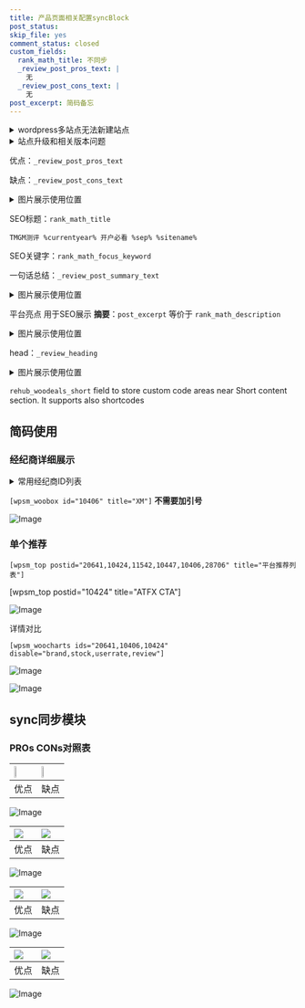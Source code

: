 ```yaml
---
title: 产品页面相关配置syncBlock
post_status: 
skip_file: yes
comment_status: closed
custom_fields:
  rank_math_title: 不同步
  _review_post_pros_text: |
    无
  _review_post_cons_text: |
    无
post_excerpt: 简码备忘
---
```

<details><summary>wordpress多站点无法新建站点</summary>

<li>和报错需要清理cookies一样的原因</li>
<li>wp-config.php里面<code>define( 'SUBDOMAIN_INSTALL', false );//子域名安装</code></li>
<li>新建子站点是用<code>define( 'SUBDOMAIN_INSTALL', true);//子域名安装</code> 完成以后，改成<code>false</code></li>
</details>

<details><summary>站点升级和相关版本问题</summary>

<p>wordpress：5.9.9
woocommerce：7.5.1
出现问题的地方：主题选项里面>><strong>Product layout >>compact style</strong></p>
<p>如何出现没有用过的字段 导致无法保存。先导出配置 然后进行修改，后面再次恢复即可。</p>
<p>出现部分字段无法显示时，需要返回默认布局后，对产品进行保存就好了。</p>
<p></p>
</details>

优点：`_review_post_pros_text`

缺点：`_review_post_cons_text`

<details><summary>图片展示使用位置</summary>

<img src="https://prod-files-secure.s3.us-west-2.amazonaws.com/39ed1227-6d7d-4570-be36-9ccd4a2c4241/f51d3d83-55d4-4bdf-9604-f37ec77ab556/Untitled.png?X-Amz-Algorithm=AWS4-HMAC-SHA256&X-Amz-Content-Sha256=UNSIGNED-PAYLOAD&X-Amz-Credential=ASIAZI2LB466WQUUDF2Q%2F20250811%2Fus-west-2%2Fs3%2Faws4_request&X-Amz-Date=20250811T225518Z&X-Amz-Expires=3600&X-Amz-Security-Token=IQoJb3JpZ2luX2VjEL7%2F%2F%2F%2F%2F%2F%2F%2F%2F%2FwEaCXVzLXdlc3QtMiJHMEUCIQDlpFKSWz6ziAzYa3tlHMBqCCKi8B6k6e52tK6joChq7AIgCArlHmqY%2BI98rp9mGcEYqGYV0ihVEqUkLi2i9AI3xFYqiAQI9%2F%2F%2F%2F%2F%2F%2F%2F%2F%2F%2FARAAGgw2Mzc0MjMxODM4MDUiDMeRATu7d9Q0NOx1%2BCrcA%2BWKXLa8TDVVLobw8nea9U2%2FJUfH8d0E%2Bfto02aPOdIRkB0%2FjObiyCf4YnkMaIu5qdgdy%2FxKfgTrpNJ2uUiiQCd49Vd4RH9iNevW7MsauRpgi5WKbAa3dhJUppA9lKh3h1z0ZnpaxW%2Fe%2BbRyPvLWYpcF0C7VDqxuAFFea32XtxOCgXPwziheR4OcKdTvvNpFXXOp2MHbCuaPW%2FzaRcLzQuChaIDWQM847Hgh2FyKXjuIagNRJBoZVnq3SLXGJWyGchFN1JRQIBK7PU0zCgbknJa6PI%2Bl8IHz7TXtNB2oTUUtdZU4IfnqASF%2FXlhRhcNqPzYJR0sxPCc5SC%2BCTN8%2FEEk%2BkTk8YCD6fV%2BZggVJ024lmgAg35Fbaldn%2BAzmX7tH2%2FxqZHzuW2n7Vo8bek3EDMde6SPx2RbvasQb1XD038Lq7XeRoaJxea3HwB9bBVqXJOi5sqa7WDo5KgFLgTg5yJSnLnRuh1E5MZk36SkN%2BWny%2Bn3D59h%2Ba%2FFMOz5%2BFqRezGWUATvmTswLSzhbvBduKf7de5%2F%2BBHxni9a4LmsOwP1B%2FfB5O%2Brhs3C4SnCU%2BeTKXGkPL%2BtMZSoI5iu1jrC8S3l%2BjYmn39DLmjP82ZaBX%2FaB%2BcYs71Jgumj0xAP5MOnE6cQGOqUBP%2Fsbd9DOBVFt7FLxnzqBZMN7l8tM0zudvw9QHldISdot50KsnXOnRnZoN3ZIEQBgk%2FlM0E8MNtCGkT8A2mTlp5d8dW8VpvCtYWWTQAov%2BkJqAbQ8cnqcBAJkQpaw%2FxSd0KNZIwJaCQTWL57gePGVXC8gO4YNB9szyoluAvOR05CQJrfp7hRa0ubuRmd1FU8trb80baxztevFAxUbGHlnRv8x%2Bc9x&X-Amz-Signature=a1f235e0db0d2daddba3ec8960c2c29f2e08916f115641f9c7645fa5b609d186&X-Amz-SignedHeaders=host&x-amz-checksum-mode=ENABLED&x-id=GetObject" alt="Image">
</details>

SEO标题：`rank_math_title`

`TMGM测评 %currentyear% 开户必看 %sep% %sitename%`

SEO关键字：`rank_math_focus_keyword`

一句话总结：`_review_post_summary_text`

<details><summary>图片展示使用位置</summary>

<img src="https://prod-files-secure.s3.us-west-2.amazonaws.com/39ed1227-6d7d-4570-be36-9ccd4a2c4241/4b96a922-296c-4f4e-8630-d1c870cbce01/Untitled.png?X-Amz-Algorithm=AWS4-HMAC-SHA256&X-Amz-Content-Sha256=UNSIGNED-PAYLOAD&X-Amz-Credential=ASIAZI2LB4663ILDUQZ4%2F20250811%2Fus-west-2%2Fs3%2Faws4_request&X-Amz-Date=20250811T225518Z&X-Amz-Expires=3600&X-Amz-Security-Token=IQoJb3JpZ2luX2VjEL7%2F%2F%2F%2F%2F%2F%2F%2F%2F%2FwEaCXVzLXdlc3QtMiJHMEUCIBLorOjPOZVpjbBYPZrpoP1YjVCnd%2BbpsWnzbswlZmHJAiEAwplAo4ms050akKHetHbNd7UqAOg5Ri%2Bd4Xro%2BpWGzCgqiAQI9%2F%2F%2F%2F%2F%2F%2F%2F%2F%2F%2FARAAGgw2Mzc0MjMxODM4MDUiDDWfdz3fpkh75WepYCrcAxhSNjjapIFhZ%2BXeTwQehTody6b4dJFmmS0dDc9LtdP7lZBTVj9GeWkGrJ5KRBFM503IL%2FpnHy44ho70Xf%2BgEKYr%2FbdxWE%2B7hC1M7OKQdRiOoyS75L9QmPRRUjYOxNtktjg6x2AItVO6E0MWJ5sAezFReY6ob8CDoWSkmKQ5viEfWATqSJPrYGHMMWkpI8bIyhM1khMdLkX2DgbZEuYIEU%2FtRKyLQ17YKmm63PeCqBkoHc4X7VGmaOPS0VTcG8Uvug61ER4AKhdVSe6SeWc3oEoetpwuMuPRWactMYdQnF5WeiwdQMP1MU4yruACPKIs3kPrm41N%2FDquJuWmDcMy%2BacDLBpZ6VsKEeQtrmBgSFsGDpAlqBy%2FaSnK%2BD7olW5HgH4TdK8IXQmA06uZfqQ23SPMN4i%2BRRN1%2Bpf2jGKa6z2nX%2BmecTJNCs7RtvsWHLeENpCr70ka4NQY5iIFBJ05B%2BIRLGyVGEbdeelEKoNAXAgZDQy7EkhagSAd%2BqhmJvaNGshQc3u22oswqRlarIWity%2FPOK79XTGrQ3C9yoTJGyJ0Yw202%2FrK6Sj%2FtRvM0QLTCd%2BTnRHqt%2FdLz0fvHaJPNQcHNHGdtneVHjsMSmnyY1baT%2BQw7Xrt4Se5udRxMNfE6cQGOqUBPTLz3GSOxUZ8rOyUXgq8OsR619afvVHiB3MWt9oASwnjmKgZRhHNjBrXr7q46wQ%2BhmJ1G4GKFzPvzMLytkPmK%2BagG4JCBh3ErsuzSTJxsfD6HmqjJ%2FiHdHPO1NRqDD%2FJbEZiuwdPQegLfjBuVmmm2esg%2F%2FsVbCLcCmomIqvgGcw6zneJnpoiZMI8PguAuOGOxSHxnXJvl7DOg46JIik7kOkeWVuZ&X-Amz-Signature=bb6a149132470579cecb9578f2c60bc962802e50ec14d38f6b56c27cfe6228d8&X-Amz-SignedHeaders=host&x-amz-checksum-mode=ENABLED&x-id=GetObject" alt="Image">
</details>

平台亮点 用于SEO展示 **摘要**：`post_excerpt`  等价于 `rank_math_description`

<details><summary>图片展示使用位置</summary>

<img src="https://prod-files-secure.s3.us-west-2.amazonaws.com/39ed1227-6d7d-4570-be36-9ccd4a2c4241/1ee11f63-b60a-4dfe-a7a7-d58ff23b5d88/Untitled.png?X-Amz-Algorithm=AWS4-HMAC-SHA256&X-Amz-Content-Sha256=UNSIGNED-PAYLOAD&X-Amz-Credential=ASIAZI2LB466UTQZP5B6%2F20250811%2Fus-west-2%2Fs3%2Faws4_request&X-Amz-Date=20250811T225520Z&X-Amz-Expires=3600&X-Amz-Security-Token=IQoJb3JpZ2luX2VjEL7%2F%2F%2F%2F%2F%2F%2F%2F%2F%2FwEaCXVzLXdlc3QtMiJHMEUCIQCm0nHvDmHm4%2BIIVvl9aopnqeBINK163WpXp3JwrHIDiwIgVXs3h37cPxdIPlNcbAPIAfTMbjj%2Bzm%2FF7224WV%2Fc14IqiAQI9%2F%2F%2F%2F%2F%2F%2F%2F%2F%2F%2FARAAGgw2Mzc0MjMxODM4MDUiDGLwjnUg%2Bz%2BAmtDg4ircA1vpNvPSYev07%2FJjayxf9dtO6kcJsrRqu2SW62%2FODx4bGl1OuLgnd6ALGWiaGI%2BzMq8neIpQIscFJx2%2BPqnN8iWwpI%2FE2nPqj17gPDXO%2FobD03GEE8g4AilGiKDaZvPMNtOC3zeWJFahIkeNxOqGyXNorURk8G0bPx0rNI2uiS%2FcrMqO31wCAzN116VvFoorkBMYGWBYuwcIy3QIL2WFaS8tZZemtQrxj0cnUScFtYi%2BL3mjpB0S1RzRZXsfniiUQRnroXqXUDZId2bgprNwWQ2QkSr6KA4eeP3xuCkTnoyLfneYvAX0q9OBO%2FiL7ZEAej%2FwmPj9yS950yEyJRmh3%2FSWs%2B%2Fg8M3%2FYJHJBA%2FXltoS7oq3SpETAU1EWF%2BYPwysEP6IGIBsGaBp%2FJNge7FA4QgkchZWE9qiIDmSb8d4npyBrN3a3LBD7vAq0%2Be5B0nb800GGeuS5bxWiGcEkmptDFv7gj5H9BqqI%2BSDujhxHv%2FSg0qWvLpbr9ATXVQue84S4rYNy3hanDE6Id93%2F4fzLZzqXsMpCOimr8kfIpO2t%2F3YpWGvsI775H1Y%2FrVOQc94yXSF9h6ph%2BGCSMIIImb2SlVeNlFIajag5zsFVPNZJ%2Fc6Wf3durG0TqOJXGHUMJDF6cQGOqUBLx%2FKYPyaKknGpPDchyPITlBkpH5urQBmuOA8qRJ4E0QZrv35nxdOYbXfd7scngfMAd5%2BzUDfITV6XvZf%2B9mtTdHriun242CMHEiZ0w7Utte4UP%2BGv1V2bjKiElcZMDWMJ8DW0RZTWKr3cObU8GwNtiP0CDpGYtnTm6YeEiS32Unj4vHr8hx2DWy74rp7pZY%2F9d%2Fxb8TsAzToxdkGSuCwrPEPq%2B9h&X-Amz-Signature=eb16ca350e749a85b11e9a69c53ffb114442cfcbbc9c66689d2ab301bb263749&X-Amz-SignedHeaders=host&x-amz-checksum-mode=ENABLED&x-id=GetObject" alt="Image">
<img src="https://prod-files-secure.s3.us-west-2.amazonaws.com/39ed1227-6d7d-4570-be36-9ccd4a2c4241/ad4118b5-78d8-4fbe-801e-3b29b5d99c01/Untitled.png?X-Amz-Algorithm=AWS4-HMAC-SHA256&X-Amz-Content-Sha256=UNSIGNED-PAYLOAD&X-Amz-Credential=ASIAZI2LB466UTQZP5B6%2F20250811%2Fus-west-2%2Fs3%2Faws4_request&X-Amz-Date=20250811T225520Z&X-Amz-Expires=3600&X-Amz-Security-Token=IQoJb3JpZ2luX2VjEL7%2F%2F%2F%2F%2F%2F%2F%2F%2F%2FwEaCXVzLXdlc3QtMiJHMEUCIQCm0nHvDmHm4%2BIIVvl9aopnqeBINK163WpXp3JwrHIDiwIgVXs3h37cPxdIPlNcbAPIAfTMbjj%2Bzm%2FF7224WV%2Fc14IqiAQI9%2F%2F%2F%2F%2F%2F%2F%2F%2F%2F%2FARAAGgw2Mzc0MjMxODM4MDUiDGLwjnUg%2Bz%2BAmtDg4ircA1vpNvPSYev07%2FJjayxf9dtO6kcJsrRqu2SW62%2FODx4bGl1OuLgnd6ALGWiaGI%2BzMq8neIpQIscFJx2%2BPqnN8iWwpI%2FE2nPqj17gPDXO%2FobD03GEE8g4AilGiKDaZvPMNtOC3zeWJFahIkeNxOqGyXNorURk8G0bPx0rNI2uiS%2FcrMqO31wCAzN116VvFoorkBMYGWBYuwcIy3QIL2WFaS8tZZemtQrxj0cnUScFtYi%2BL3mjpB0S1RzRZXsfniiUQRnroXqXUDZId2bgprNwWQ2QkSr6KA4eeP3xuCkTnoyLfneYvAX0q9OBO%2FiL7ZEAej%2FwmPj9yS950yEyJRmh3%2FSWs%2B%2Fg8M3%2FYJHJBA%2FXltoS7oq3SpETAU1EWF%2BYPwysEP6IGIBsGaBp%2FJNge7FA4QgkchZWE9qiIDmSb8d4npyBrN3a3LBD7vAq0%2Be5B0nb800GGeuS5bxWiGcEkmptDFv7gj5H9BqqI%2BSDujhxHv%2FSg0qWvLpbr9ATXVQue84S4rYNy3hanDE6Id93%2F4fzLZzqXsMpCOimr8kfIpO2t%2F3YpWGvsI775H1Y%2FrVOQc94yXSF9h6ph%2BGCSMIIImb2SlVeNlFIajag5zsFVPNZJ%2Fc6Wf3durG0TqOJXGHUMJDF6cQGOqUBLx%2FKYPyaKknGpPDchyPITlBkpH5urQBmuOA8qRJ4E0QZrv35nxdOYbXfd7scngfMAd5%2BzUDfITV6XvZf%2B9mtTdHriun242CMHEiZ0w7Utte4UP%2BGv1V2bjKiElcZMDWMJ8DW0RZTWKr3cObU8GwNtiP0CDpGYtnTm6YeEiS32Unj4vHr8hx2DWy74rp7pZY%2F9d%2Fxb8TsAzToxdkGSuCwrPEPq%2B9h&X-Amz-Signature=6055f2954dc560068c1f3a6de4b958ac9c22e5bff4d9cb9eb239a6d532053a30&X-Amz-SignedHeaders=host&x-amz-checksum-mode=ENABLED&x-id=GetObject" alt="Image">
<img src="https://prod-files-secure.s3.us-west-2.amazonaws.com/39ed1227-6d7d-4570-be36-9ccd4a2c4241/a38cf7c9-a79c-4b64-9e94-13589fe0758b/Untitled.png?X-Amz-Algorithm=AWS4-HMAC-SHA256&X-Amz-Content-Sha256=UNSIGNED-PAYLOAD&X-Amz-Credential=ASIAZI2LB466UTQZP5B6%2F20250811%2Fus-west-2%2Fs3%2Faws4_request&X-Amz-Date=20250811T225520Z&X-Amz-Expires=3600&X-Amz-Security-Token=IQoJb3JpZ2luX2VjEL7%2F%2F%2F%2F%2F%2F%2F%2F%2F%2FwEaCXVzLXdlc3QtMiJHMEUCIQCm0nHvDmHm4%2BIIVvl9aopnqeBINK163WpXp3JwrHIDiwIgVXs3h37cPxdIPlNcbAPIAfTMbjj%2Bzm%2FF7224WV%2Fc14IqiAQI9%2F%2F%2F%2F%2F%2F%2F%2F%2F%2F%2FARAAGgw2Mzc0MjMxODM4MDUiDGLwjnUg%2Bz%2BAmtDg4ircA1vpNvPSYev07%2FJjayxf9dtO6kcJsrRqu2SW62%2FODx4bGl1OuLgnd6ALGWiaGI%2BzMq8neIpQIscFJx2%2BPqnN8iWwpI%2FE2nPqj17gPDXO%2FobD03GEE8g4AilGiKDaZvPMNtOC3zeWJFahIkeNxOqGyXNorURk8G0bPx0rNI2uiS%2FcrMqO31wCAzN116VvFoorkBMYGWBYuwcIy3QIL2WFaS8tZZemtQrxj0cnUScFtYi%2BL3mjpB0S1RzRZXsfniiUQRnroXqXUDZId2bgprNwWQ2QkSr6KA4eeP3xuCkTnoyLfneYvAX0q9OBO%2FiL7ZEAej%2FwmPj9yS950yEyJRmh3%2FSWs%2B%2Fg8M3%2FYJHJBA%2FXltoS7oq3SpETAU1EWF%2BYPwysEP6IGIBsGaBp%2FJNge7FA4QgkchZWE9qiIDmSb8d4npyBrN3a3LBD7vAq0%2Be5B0nb800GGeuS5bxWiGcEkmptDFv7gj5H9BqqI%2BSDujhxHv%2FSg0qWvLpbr9ATXVQue84S4rYNy3hanDE6Id93%2F4fzLZzqXsMpCOimr8kfIpO2t%2F3YpWGvsI775H1Y%2FrVOQc94yXSF9h6ph%2BGCSMIIImb2SlVeNlFIajag5zsFVPNZJ%2Fc6Wf3durG0TqOJXGHUMJDF6cQGOqUBLx%2FKYPyaKknGpPDchyPITlBkpH5urQBmuOA8qRJ4E0QZrv35nxdOYbXfd7scngfMAd5%2BzUDfITV6XvZf%2B9mtTdHriun242CMHEiZ0w7Utte4UP%2BGv1V2bjKiElcZMDWMJ8DW0RZTWKr3cObU8GwNtiP0CDpGYtnTm6YeEiS32Unj4vHr8hx2DWy74rp7pZY%2F9d%2Fxb8TsAzToxdkGSuCwrPEPq%2B9h&X-Amz-Signature=28c6593cf1e6adae25afc5ebb151abeba10a421360b336d14c0f514da6a0cdf0&X-Amz-SignedHeaders=host&x-amz-checksum-mode=ENABLED&x-id=GetObject" alt="Image">
<img src="https://prod-files-secure.s3.us-west-2.amazonaws.com/39ed1227-6d7d-4570-be36-9ccd4a2c4241/7da6fc1e-d2ac-42ae-8c75-cb5749aa18f6/Untitled.png?X-Amz-Algorithm=AWS4-HMAC-SHA256&X-Amz-Content-Sha256=UNSIGNED-PAYLOAD&X-Amz-Credential=ASIAZI2LB466UTQZP5B6%2F20250811%2Fus-west-2%2Fs3%2Faws4_request&X-Amz-Date=20250811T225520Z&X-Amz-Expires=3600&X-Amz-Security-Token=IQoJb3JpZ2luX2VjEL7%2F%2F%2F%2F%2F%2F%2F%2F%2F%2FwEaCXVzLXdlc3QtMiJHMEUCIQCm0nHvDmHm4%2BIIVvl9aopnqeBINK163WpXp3JwrHIDiwIgVXs3h37cPxdIPlNcbAPIAfTMbjj%2Bzm%2FF7224WV%2Fc14IqiAQI9%2F%2F%2F%2F%2F%2F%2F%2F%2F%2F%2FARAAGgw2Mzc0MjMxODM4MDUiDGLwjnUg%2Bz%2BAmtDg4ircA1vpNvPSYev07%2FJjayxf9dtO6kcJsrRqu2SW62%2FODx4bGl1OuLgnd6ALGWiaGI%2BzMq8neIpQIscFJx2%2BPqnN8iWwpI%2FE2nPqj17gPDXO%2FobD03GEE8g4AilGiKDaZvPMNtOC3zeWJFahIkeNxOqGyXNorURk8G0bPx0rNI2uiS%2FcrMqO31wCAzN116VvFoorkBMYGWBYuwcIy3QIL2WFaS8tZZemtQrxj0cnUScFtYi%2BL3mjpB0S1RzRZXsfniiUQRnroXqXUDZId2bgprNwWQ2QkSr6KA4eeP3xuCkTnoyLfneYvAX0q9OBO%2FiL7ZEAej%2FwmPj9yS950yEyJRmh3%2FSWs%2B%2Fg8M3%2FYJHJBA%2FXltoS7oq3SpETAU1EWF%2BYPwysEP6IGIBsGaBp%2FJNge7FA4QgkchZWE9qiIDmSb8d4npyBrN3a3LBD7vAq0%2Be5B0nb800GGeuS5bxWiGcEkmptDFv7gj5H9BqqI%2BSDujhxHv%2FSg0qWvLpbr9ATXVQue84S4rYNy3hanDE6Id93%2F4fzLZzqXsMpCOimr8kfIpO2t%2F3YpWGvsI775H1Y%2FrVOQc94yXSF9h6ph%2BGCSMIIImb2SlVeNlFIajag5zsFVPNZJ%2Fc6Wf3durG0TqOJXGHUMJDF6cQGOqUBLx%2FKYPyaKknGpPDchyPITlBkpH5urQBmuOA8qRJ4E0QZrv35nxdOYbXfd7scngfMAd5%2BzUDfITV6XvZf%2B9mtTdHriun242CMHEiZ0w7Utte4UP%2BGv1V2bjKiElcZMDWMJ8DW0RZTWKr3cObU8GwNtiP0CDpGYtnTm6YeEiS32Unj4vHr8hx2DWy74rp7pZY%2F9d%2Fxb8TsAzToxdkGSuCwrPEPq%2B9h&X-Amz-Signature=7656e9f56dffc7e7f9c8724da991460b86f678fc41171834ebab4447d16cd6cf&X-Amz-SignedHeaders=host&x-amz-checksum-mode=ENABLED&x-id=GetObject" alt="Image">
<img src="https://prod-files-secure.s3.us-west-2.amazonaws.com/39ed1227-6d7d-4570-be36-9ccd4a2c4241/7e97f40a-eaee-47f5-b2f9-475f96808fa7/Untitled.png?X-Amz-Algorithm=AWS4-HMAC-SHA256&X-Amz-Content-Sha256=UNSIGNED-PAYLOAD&X-Amz-Credential=ASIAZI2LB466UTQZP5B6%2F20250811%2Fus-west-2%2Fs3%2Faws4_request&X-Amz-Date=20250811T225520Z&X-Amz-Expires=3600&X-Amz-Security-Token=IQoJb3JpZ2luX2VjEL7%2F%2F%2F%2F%2F%2F%2F%2F%2F%2FwEaCXVzLXdlc3QtMiJHMEUCIQCm0nHvDmHm4%2BIIVvl9aopnqeBINK163WpXp3JwrHIDiwIgVXs3h37cPxdIPlNcbAPIAfTMbjj%2Bzm%2FF7224WV%2Fc14IqiAQI9%2F%2F%2F%2F%2F%2F%2F%2F%2F%2F%2FARAAGgw2Mzc0MjMxODM4MDUiDGLwjnUg%2Bz%2BAmtDg4ircA1vpNvPSYev07%2FJjayxf9dtO6kcJsrRqu2SW62%2FODx4bGl1OuLgnd6ALGWiaGI%2BzMq8neIpQIscFJx2%2BPqnN8iWwpI%2FE2nPqj17gPDXO%2FobD03GEE8g4AilGiKDaZvPMNtOC3zeWJFahIkeNxOqGyXNorURk8G0bPx0rNI2uiS%2FcrMqO31wCAzN116VvFoorkBMYGWBYuwcIy3QIL2WFaS8tZZemtQrxj0cnUScFtYi%2BL3mjpB0S1RzRZXsfniiUQRnroXqXUDZId2bgprNwWQ2QkSr6KA4eeP3xuCkTnoyLfneYvAX0q9OBO%2FiL7ZEAej%2FwmPj9yS950yEyJRmh3%2FSWs%2B%2Fg8M3%2FYJHJBA%2FXltoS7oq3SpETAU1EWF%2BYPwysEP6IGIBsGaBp%2FJNge7FA4QgkchZWE9qiIDmSb8d4npyBrN3a3LBD7vAq0%2Be5B0nb800GGeuS5bxWiGcEkmptDFv7gj5H9BqqI%2BSDujhxHv%2FSg0qWvLpbr9ATXVQue84S4rYNy3hanDE6Id93%2F4fzLZzqXsMpCOimr8kfIpO2t%2F3YpWGvsI775H1Y%2FrVOQc94yXSF9h6ph%2BGCSMIIImb2SlVeNlFIajag5zsFVPNZJ%2Fc6Wf3durG0TqOJXGHUMJDF6cQGOqUBLx%2FKYPyaKknGpPDchyPITlBkpH5urQBmuOA8qRJ4E0QZrv35nxdOYbXfd7scngfMAd5%2BzUDfITV6XvZf%2B9mtTdHriun242CMHEiZ0w7Utte4UP%2BGv1V2bjKiElcZMDWMJ8DW0RZTWKr3cObU8GwNtiP0CDpGYtnTm6YeEiS32Unj4vHr8hx2DWy74rp7pZY%2F9d%2Fxb8TsAzToxdkGSuCwrPEPq%2B9h&X-Amz-Signature=179906674b1f771d26c1bca8d6d17db67dc99eccf11645b49ab2ffd32b837f39&X-Amz-SignedHeaders=host&x-amz-checksum-mode=ENABLED&x-id=GetObject" alt="Image">
</details>

head：`_review_heading`

<details><summary>图片展示使用位置</summary>

<img src="https://prod-files-secure.s3.us-west-2.amazonaws.com/39ed1227-6d7d-4570-be36-9ccd4a2c4241/3a4650ad-9887-415c-889a-edd51fa54f27/Untitled.png?X-Amz-Algorithm=AWS4-HMAC-SHA256&X-Amz-Content-Sha256=UNSIGNED-PAYLOAD&X-Amz-Credential=ASIAZI2LB466Q3EVQMUG%2F20250811%2Fus-west-2%2Fs3%2Faws4_request&X-Amz-Date=20250811T225520Z&X-Amz-Expires=3600&X-Amz-Security-Token=IQoJb3JpZ2luX2VjEL7%2F%2F%2F%2F%2F%2F%2F%2F%2F%2FwEaCXVzLXdlc3QtMiJIMEYCIQDUAbfw78Zsz76V%2B8akN4u65Fz4fD3mlpHtsGmYr5x4%2BAIhAOn3fIrnCuTNtU%2BcH6m6z3l%2FHkylQxUhyrPRAJhqzHx4KogECPf%2F%2F%2F%2F%2F%2F%2F%2F%2F%2FwEQABoMNjM3NDIzMTgzODA1Igzq%2BwZuMsPZnVvJArcq3AM3QyxwM741bVSeQqnwUzbeFTBbN7W%2BY5kJaD2%2FhesLCG%2FjuPS2MqP2uUQVutuRFzC30Xz%2BlNJSwIwEyb2vwCYHb2B9HSSAgFNVcGp5Bh%2BFk4h9TqKYS%2FAgAC%2Bd7OA8EXdhPTqEnjWfDPLDE3cdoljBOGvZib1UnFux36o%2Fs59gG1o1BDhlKnReJQSUShqUK84EswtDj7DGpx4XNVaOl5HASSOx0OnI9fwcjAKxCv2YY6xHy%2Bei98z90Vl9Pj9lPleSjBI6BiEaRIh3nvbGK4dWcDA6Dp3xiVuxavsCZN4GGXujMcVExH%2BTmszoKUYT%2FoztfRpfEHlR9YP1SJkC9xBPASxmbeqkZUEM3PjW9f9A9mmmgl62ZELihWaw0G1PJw18fnDk3%2Bwd8RNyLQDDoyXF1Y4I8ncvlMkIyykOdTOL5byutewr62KNbF8jGZZXXY2w%2FeNLFuTw%2B4yQ6ppKr3N2aEAEnYwixcYpxhou35%2Ftq3jLyX%2BTNb4L4AO0panZ74F5OvtIMuUEG2L6YnxFZmXIdlvIectG9ScQ%2F3lMk4NrSNT2AB%2BZrSUQmerwLlMAopTwRyq52f85%2BUkeLa4iZAPjIN1%2Bh7pnHDgxrT9iSJCO2rCoPFTZ8OxOQfJSdjCfxOnEBjqkAdZIHpFRK%2BzqWWBYVMVqC2sPDPWFVH3KzjEsi%2BcH2CkT6K5LWWU4lYRwOogpUQhLEp7wkRvqyJOwQXdLJakH8epCPzFfAcmfXMjkH1JAzcIGLI6f5kRM8OYhp5UhV6INWmI78N4OnMT0%2Fu3aAzXviF7ImbaLotV6u6vZf1u%2BQ2cg%2BJ8Y2iW6r1RW7sxTTEBx%2BbLvO8Wz3DbOqGoSWl0tbRgI%2Bbqx&X-Amz-Signature=7a526f8b57f1e11ece75bd683996f23dc95b0bb909f80666bcde7a24c283a9c0&X-Amz-SignedHeaders=host&x-amz-checksum-mode=ENABLED&x-id=GetObject" alt="Image">
</details>

`rehub_woodeals_short`	field to store custom code areas near Short content section. It supports also shortcodes



## 简码使用

### 经纪商详细展示

<details><summary>常用经纪商ID列表</summary>

<pre><code class="php">嘉盛 ===> 20641  [wpsm_woobox id="20641" title="嘉盛"]
易信easymarkets ===> 11542  [wpsm_woobox id="11542" title="易信easymarkets"]
ATFX外汇 ===> 10424  [wpsm_woobox id="10424" title="ATFX"]
XM ===> 10406  [wpsm_woobox id="10406" title="XM"]
TMGM ===> 29622  [wpsm_woobox id="29622" title="TMGM"]
HYCM ===> 10447  [wpsm_woobox id="10447" title="HYCM"]
fpmarkets澳福外汇 ===> 20639  [wpsm_woobox id="20639" title="fpmarkets澳福外汇"]</code></pre>
</details>

`[wpsm_woobox id="10406" title="XM"]` **不需要加引号**

![Image](https://prod-files-secure.s3.us-west-2.amazonaws.com/39ed1227-6d7d-4570-be36-9ccd4a2c4241/4f898f9d-0fa7-4e43-acd3-ac6bc7be575a/Untitled.png?X-Amz-Algorithm=AWS4-HMAC-SHA256&X-Amz-Content-Sha256=UNSIGNED-PAYLOAD&X-Amz-Credential=ASIAZI2LB4664TNOHYVP%2F20250811%2Fus-west-2%2Fs3%2Faws4_request&X-Amz-Date=20250811T225516Z&X-Amz-Expires=3600&X-Amz-Security-Token=IQoJb3JpZ2luX2VjEL7%2F%2F%2F%2F%2F%2F%2F%2F%2F%2FwEaCXVzLXdlc3QtMiJIMEYCIQC3btFhYzUBE80scaxdpIycSVNErDjcqjt4qtaRIDljzQIhAJRjdDED8qW3qnPZnoRgvkICiDHM7kHv5%2FNV%2F9IJxLaxKogECPf%2F%2F%2F%2F%2F%2F%2F%2F%2F%2FwEQABoMNjM3NDIzMTgzODA1IgxOk40PZgeLVB375p0q3APPFyZpomUuZHH4zRt8wOVMSVD0JdgOBNbEBlL0gRnjuBPp0uPDyyPsJgzU7vUlLedkYj2xm6vP2o4daeZxuScrM3EZGggTSRcLIpr3wKVQx5ZIyo6P5PAxaRmpcPCFGV8GmhPoEeIw9e27X0dVofZekgMXxx%2Fgbppcj4R%2FlMGhK4TnnzoL6ZsW%2FNt3aTTcAtM%2BOVJh27M%2FyhyqzRAjn7OpUMIhcCq%2Fr%2FFO7IqFULNrgrIjfox6%2B7QYUAB%2FX6dMnMHB0eg7ycmB5FpeRc3HMVBVX7H6ccFGuzpTo%2BGrkRWQ6HiZ%2BZyVaHY0ZuDb%2BMbEVzebNEA7J4fAlkazYtGu8KJu8fNmSw9rsv9UxHJNXnFOGHclqywkVFStPqHXJZPrv1f71yqG5ns8CoFpoI0QMD6wKZ8MEefoIehtdIRdHokaq2SeGNnNKuOcqAsP4LdUwBAZgfpKtUkfpkRac%2FUYfiEK96bHQ4JC3SMeomAtU4nnYN%2B7S8OOIafbV78ayA%2BbIPfGlfftY8XcnliB8%2FrDL6sSC31r9ji8Ima3jd8Iihmt%2BA0I5hUPiShoBOMhO0m9afyrC%2FwWsDvyuySF5b%2BjOHhhZZQkLsxFqVSRxvRqG2OJilOOyZUVdbvFpIovRjDAxOnEBjqkAT57Uqlt0CZjEVNKSsxpZfBbxDRnDb5KF88SBiKKBv9yWOrit25XoLP%2B26KuZRoPHGkQDUM9KWqSbbH8Zm2FK%2FsmakTZO8Vl1JpMPD8zZeDC8r7f57ZAo8F0Mob%2B6MHMQqN7aAwQEjHnK7yJTJrfLdSgUnguy2oVWh%2FgK7TmGiXaYrFc1bG4%2B68x6cFWE57O0DssX9i2Fy9xu%2Bd89FF7XnOEcvCz&X-Amz-Signature=0c20bd5ffcfba11dc1954367b8826c5313105476b330a870ce3798b802e887bc&X-Amz-SignedHeaders=host&x-amz-checksum-mode=ENABLED&x-id=GetObject)

### 单个推荐
`[wpsm_top postid="20641,10424,11542,10447,10406,28706" title="平台推荐列表"]`

[wpsm_top postid="10424" title="ATFX CTA"]

![Image](https://prod-files-secure.s3.us-west-2.amazonaws.com/39ed1227-6d7d-4570-be36-9ccd4a2c4241/5ac620dc-51a8-48b6-b55d-91f47299193c/Untitled.png?X-Amz-Algorithm=AWS4-HMAC-SHA256&X-Amz-Content-Sha256=UNSIGNED-PAYLOAD&X-Amz-Credential=ASIAZI2LB4664TNOHYVP%2F20250811%2Fus-west-2%2Fs3%2Faws4_request&X-Amz-Date=20250811T225516Z&X-Amz-Expires=3600&X-Amz-Security-Token=IQoJb3JpZ2luX2VjEL7%2F%2F%2F%2F%2F%2F%2F%2F%2F%2FwEaCXVzLXdlc3QtMiJIMEYCIQC3btFhYzUBE80scaxdpIycSVNErDjcqjt4qtaRIDljzQIhAJRjdDED8qW3qnPZnoRgvkICiDHM7kHv5%2FNV%2F9IJxLaxKogECPf%2F%2F%2F%2F%2F%2F%2F%2F%2F%2FwEQABoMNjM3NDIzMTgzODA1IgxOk40PZgeLVB375p0q3APPFyZpomUuZHH4zRt8wOVMSVD0JdgOBNbEBlL0gRnjuBPp0uPDyyPsJgzU7vUlLedkYj2xm6vP2o4daeZxuScrM3EZGggTSRcLIpr3wKVQx5ZIyo6P5PAxaRmpcPCFGV8GmhPoEeIw9e27X0dVofZekgMXxx%2Fgbppcj4R%2FlMGhK4TnnzoL6ZsW%2FNt3aTTcAtM%2BOVJh27M%2FyhyqzRAjn7OpUMIhcCq%2Fr%2FFO7IqFULNrgrIjfox6%2B7QYUAB%2FX6dMnMHB0eg7ycmB5FpeRc3HMVBVX7H6ccFGuzpTo%2BGrkRWQ6HiZ%2BZyVaHY0ZuDb%2BMbEVzebNEA7J4fAlkazYtGu8KJu8fNmSw9rsv9UxHJNXnFOGHclqywkVFStPqHXJZPrv1f71yqG5ns8CoFpoI0QMD6wKZ8MEefoIehtdIRdHokaq2SeGNnNKuOcqAsP4LdUwBAZgfpKtUkfpkRac%2FUYfiEK96bHQ4JC3SMeomAtU4nnYN%2B7S8OOIafbV78ayA%2BbIPfGlfftY8XcnliB8%2FrDL6sSC31r9ji8Ima3jd8Iihmt%2BA0I5hUPiShoBOMhO0m9afyrC%2FwWsDvyuySF5b%2BjOHhhZZQkLsxFqVSRxvRqG2OJilOOyZUVdbvFpIovRjDAxOnEBjqkAT57Uqlt0CZjEVNKSsxpZfBbxDRnDb5KF88SBiKKBv9yWOrit25XoLP%2B26KuZRoPHGkQDUM9KWqSbbH8Zm2FK%2FsmakTZO8Vl1JpMPD8zZeDC8r7f57ZAo8F0Mob%2B6MHMQqN7aAwQEjHnK7yJTJrfLdSgUnguy2oVWh%2FgK7TmGiXaYrFc1bG4%2B68x6cFWE57O0DssX9i2Fy9xu%2Bd89FF7XnOEcvCz&X-Amz-Signature=ca1154e140b9872889c7276936f290edb8b32a0e3f30d14e11a107035cd127b2&X-Amz-SignedHeaders=host&x-amz-checksum-mode=ENABLED&x-id=GetObject)

详情对比

`[wpsm_woocharts ids="20641,10406,10424" disable="brand,stock,userrate,review"]`

![Image](https://prod-files-secure.s3.us-west-2.amazonaws.com/39ed1227-6d7d-4570-be36-9ccd4a2c4241/bf3ba45f-b9f3-4295-8aef-b4a495fd25f4/Untitled.png?X-Amz-Algorithm=AWS4-HMAC-SHA256&X-Amz-Content-Sha256=UNSIGNED-PAYLOAD&X-Amz-Credential=ASIAZI2LB4664TNOHYVP%2F20250811%2Fus-west-2%2Fs3%2Faws4_request&X-Amz-Date=20250811T225517Z&X-Amz-Expires=3600&X-Amz-Security-Token=IQoJb3JpZ2luX2VjEL7%2F%2F%2F%2F%2F%2F%2F%2F%2F%2FwEaCXVzLXdlc3QtMiJIMEYCIQC3btFhYzUBE80scaxdpIycSVNErDjcqjt4qtaRIDljzQIhAJRjdDED8qW3qnPZnoRgvkICiDHM7kHv5%2FNV%2F9IJxLaxKogECPf%2F%2F%2F%2F%2F%2F%2F%2F%2F%2FwEQABoMNjM3NDIzMTgzODA1IgxOk40PZgeLVB375p0q3APPFyZpomUuZHH4zRt8wOVMSVD0JdgOBNbEBlL0gRnjuBPp0uPDyyPsJgzU7vUlLedkYj2xm6vP2o4daeZxuScrM3EZGggTSRcLIpr3wKVQx5ZIyo6P5PAxaRmpcPCFGV8GmhPoEeIw9e27X0dVofZekgMXxx%2Fgbppcj4R%2FlMGhK4TnnzoL6ZsW%2FNt3aTTcAtM%2BOVJh27M%2FyhyqzRAjn7OpUMIhcCq%2Fr%2FFO7IqFULNrgrIjfox6%2B7QYUAB%2FX6dMnMHB0eg7ycmB5FpeRc3HMVBVX7H6ccFGuzpTo%2BGrkRWQ6HiZ%2BZyVaHY0ZuDb%2BMbEVzebNEA7J4fAlkazYtGu8KJu8fNmSw9rsv9UxHJNXnFOGHclqywkVFStPqHXJZPrv1f71yqG5ns8CoFpoI0QMD6wKZ8MEefoIehtdIRdHokaq2SeGNnNKuOcqAsP4LdUwBAZgfpKtUkfpkRac%2FUYfiEK96bHQ4JC3SMeomAtU4nnYN%2B7S8OOIafbV78ayA%2BbIPfGlfftY8XcnliB8%2FrDL6sSC31r9ji8Ima3jd8Iihmt%2BA0I5hUPiShoBOMhO0m9afyrC%2FwWsDvyuySF5b%2BjOHhhZZQkLsxFqVSRxvRqG2OJilOOyZUVdbvFpIovRjDAxOnEBjqkAT57Uqlt0CZjEVNKSsxpZfBbxDRnDb5KF88SBiKKBv9yWOrit25XoLP%2B26KuZRoPHGkQDUM9KWqSbbH8Zm2FK%2FsmakTZO8Vl1JpMPD8zZeDC8r7f57ZAo8F0Mob%2B6MHMQqN7aAwQEjHnK7yJTJrfLdSgUnguy2oVWh%2FgK7TmGiXaYrFc1bG4%2B68x6cFWE57O0DssX9i2Fy9xu%2Bd89FF7XnOEcvCz&X-Amz-Signature=a2accd31cd7b678214f3d3c920acb0589bbcfed4fd69985500507648b69a59c1&X-Amz-SignedHeaders=host&x-amz-checksum-mode=ENABLED&x-id=GetObject)

![Image](https://prod-files-secure.s3.us-west-2.amazonaws.com/39ed1227-6d7d-4570-be36-9ccd4a2c4241/30bc56ef-f383-4b48-9768-2ebc9e436ec0/Untitled.png?X-Amz-Algorithm=AWS4-HMAC-SHA256&X-Amz-Content-Sha256=UNSIGNED-PAYLOAD&X-Amz-Credential=ASIAZI2LB4664TNOHYVP%2F20250811%2Fus-west-2%2Fs3%2Faws4_request&X-Amz-Date=20250811T225517Z&X-Amz-Expires=3600&X-Amz-Security-Token=IQoJb3JpZ2luX2VjEL7%2F%2F%2F%2F%2F%2F%2F%2F%2F%2FwEaCXVzLXdlc3QtMiJIMEYCIQC3btFhYzUBE80scaxdpIycSVNErDjcqjt4qtaRIDljzQIhAJRjdDED8qW3qnPZnoRgvkICiDHM7kHv5%2FNV%2F9IJxLaxKogECPf%2F%2F%2F%2F%2F%2F%2F%2F%2F%2FwEQABoMNjM3NDIzMTgzODA1IgxOk40PZgeLVB375p0q3APPFyZpomUuZHH4zRt8wOVMSVD0JdgOBNbEBlL0gRnjuBPp0uPDyyPsJgzU7vUlLedkYj2xm6vP2o4daeZxuScrM3EZGggTSRcLIpr3wKVQx5ZIyo6P5PAxaRmpcPCFGV8GmhPoEeIw9e27X0dVofZekgMXxx%2Fgbppcj4R%2FlMGhK4TnnzoL6ZsW%2FNt3aTTcAtM%2BOVJh27M%2FyhyqzRAjn7OpUMIhcCq%2Fr%2FFO7IqFULNrgrIjfox6%2B7QYUAB%2FX6dMnMHB0eg7ycmB5FpeRc3HMVBVX7H6ccFGuzpTo%2BGrkRWQ6HiZ%2BZyVaHY0ZuDb%2BMbEVzebNEA7J4fAlkazYtGu8KJu8fNmSw9rsv9UxHJNXnFOGHclqywkVFStPqHXJZPrv1f71yqG5ns8CoFpoI0QMD6wKZ8MEefoIehtdIRdHokaq2SeGNnNKuOcqAsP4LdUwBAZgfpKtUkfpkRac%2FUYfiEK96bHQ4JC3SMeomAtU4nnYN%2B7S8OOIafbV78ayA%2BbIPfGlfftY8XcnliB8%2FrDL6sSC31r9ji8Ima3jd8Iihmt%2BA0I5hUPiShoBOMhO0m9afyrC%2FwWsDvyuySF5b%2BjOHhhZZQkLsxFqVSRxvRqG2OJilOOyZUVdbvFpIovRjDAxOnEBjqkAT57Uqlt0CZjEVNKSsxpZfBbxDRnDb5KF88SBiKKBv9yWOrit25XoLP%2B26KuZRoPHGkQDUM9KWqSbbH8Zm2FK%2FsmakTZO8Vl1JpMPD8zZeDC8r7f57ZAo8F0Mob%2B6MHMQqN7aAwQEjHnK7yJTJrfLdSgUnguy2oVWh%2FgK7TmGiXaYrFc1bG4%2B68x6cFWE57O0DssX9i2Fy9xu%2Bd89FF7XnOEcvCz&X-Amz-Signature=c73147206b39ec0742734530080de757ce2211fd748e9ac99c9b47de9d2ef854&X-Amz-SignedHeaders=host&x-amz-checksum-mode=ENABLED&x-id=GetObject)

## sync同步模块

### PROs CONs对照表

| <img src="https://cdn.ifttt.fun/gh/jarlin8/OSS@main/icons/customize/pros.svg" height="auto" width="37.3%"> | <img src="https://cdn.ifttt.fun/gh/jarlin8/OSS@main/icons/customize/cons.svg" height="auto" width="28.8%"> |
| :--- | :--- |
| 优点 | 缺点 |

![Image](https://prod-files-secure.s3.us-west-2.amazonaws.com/39ed1227-6d7d-4570-be36-9ccd4a2c4241/8742b755-dfb5-4004-9a5f-d6e561664bd8/Untitled.png?X-Amz-Algorithm=AWS4-HMAC-SHA256&X-Amz-Content-Sha256=UNSIGNED-PAYLOAD&X-Amz-Credential=ASIAZI2LB4664TNOHYVP%2F20250811%2Fus-west-2%2Fs3%2Faws4_request&X-Amz-Date=20250811T225517Z&X-Amz-Expires=3600&X-Amz-Security-Token=IQoJb3JpZ2luX2VjEL7%2F%2F%2F%2F%2F%2F%2F%2F%2F%2FwEaCXVzLXdlc3QtMiJIMEYCIQC3btFhYzUBE80scaxdpIycSVNErDjcqjt4qtaRIDljzQIhAJRjdDED8qW3qnPZnoRgvkICiDHM7kHv5%2FNV%2F9IJxLaxKogECPf%2F%2F%2F%2F%2F%2F%2F%2F%2F%2FwEQABoMNjM3NDIzMTgzODA1IgxOk40PZgeLVB375p0q3APPFyZpomUuZHH4zRt8wOVMSVD0JdgOBNbEBlL0gRnjuBPp0uPDyyPsJgzU7vUlLedkYj2xm6vP2o4daeZxuScrM3EZGggTSRcLIpr3wKVQx5ZIyo6P5PAxaRmpcPCFGV8GmhPoEeIw9e27X0dVofZekgMXxx%2Fgbppcj4R%2FlMGhK4TnnzoL6ZsW%2FNt3aTTcAtM%2BOVJh27M%2FyhyqzRAjn7OpUMIhcCq%2Fr%2FFO7IqFULNrgrIjfox6%2B7QYUAB%2FX6dMnMHB0eg7ycmB5FpeRc3HMVBVX7H6ccFGuzpTo%2BGrkRWQ6HiZ%2BZyVaHY0ZuDb%2BMbEVzebNEA7J4fAlkazYtGu8KJu8fNmSw9rsv9UxHJNXnFOGHclqywkVFStPqHXJZPrv1f71yqG5ns8CoFpoI0QMD6wKZ8MEefoIehtdIRdHokaq2SeGNnNKuOcqAsP4LdUwBAZgfpKtUkfpkRac%2FUYfiEK96bHQ4JC3SMeomAtU4nnYN%2B7S8OOIafbV78ayA%2BbIPfGlfftY8XcnliB8%2FrDL6sSC31r9ji8Ima3jd8Iihmt%2BA0I5hUPiShoBOMhO0m9afyrC%2FwWsDvyuySF5b%2BjOHhhZZQkLsxFqVSRxvRqG2OJilOOyZUVdbvFpIovRjDAxOnEBjqkAT57Uqlt0CZjEVNKSsxpZfBbxDRnDb5KF88SBiKKBv9yWOrit25XoLP%2B26KuZRoPHGkQDUM9KWqSbbH8Zm2FK%2FsmakTZO8Vl1JpMPD8zZeDC8r7f57ZAo8F0Mob%2B6MHMQqN7aAwQEjHnK7yJTJrfLdSgUnguy2oVWh%2FgK7TmGiXaYrFc1bG4%2B68x6cFWE57O0DssX9i2Fy9xu%2Bd89FF7XnOEcvCz&X-Amz-Signature=c045dc7644e8eb9f4e5c722fd46f8ffda267a708b45c07d86b2358e79909685a&X-Amz-SignedHeaders=host&x-amz-checksum-mode=ENABLED&x-id=GetObject)

| <img src="https://cdn.ifttt.fun/gh/jarlin8/OSS@main/icons/customize/pros1.svg" height="auto"> | <img src="https://cdn.ifttt.fun/gh/jarlin8/OSS@main/icons/customize/cons1.svg" height="auto"> |
| :--- | :--- |
| 优点 | 缺点 |

![Image](https://prod-files-secure.s3.us-west-2.amazonaws.com/39ed1227-6d7d-4570-be36-9ccd4a2c4241/806358f8-c9c4-4e17-bb35-c6c76a5397a5/Untitled.png?X-Amz-Algorithm=AWS4-HMAC-SHA256&X-Amz-Content-Sha256=UNSIGNED-PAYLOAD&X-Amz-Credential=ASIAZI2LB4664TNOHYVP%2F20250811%2Fus-west-2%2Fs3%2Faws4_request&X-Amz-Date=20250811T225517Z&X-Amz-Expires=3600&X-Amz-Security-Token=IQoJb3JpZ2luX2VjEL7%2F%2F%2F%2F%2F%2F%2F%2F%2F%2FwEaCXVzLXdlc3QtMiJIMEYCIQC3btFhYzUBE80scaxdpIycSVNErDjcqjt4qtaRIDljzQIhAJRjdDED8qW3qnPZnoRgvkICiDHM7kHv5%2FNV%2F9IJxLaxKogECPf%2F%2F%2F%2F%2F%2F%2F%2F%2F%2FwEQABoMNjM3NDIzMTgzODA1IgxOk40PZgeLVB375p0q3APPFyZpomUuZHH4zRt8wOVMSVD0JdgOBNbEBlL0gRnjuBPp0uPDyyPsJgzU7vUlLedkYj2xm6vP2o4daeZxuScrM3EZGggTSRcLIpr3wKVQx5ZIyo6P5PAxaRmpcPCFGV8GmhPoEeIw9e27X0dVofZekgMXxx%2Fgbppcj4R%2FlMGhK4TnnzoL6ZsW%2FNt3aTTcAtM%2BOVJh27M%2FyhyqzRAjn7OpUMIhcCq%2Fr%2FFO7IqFULNrgrIjfox6%2B7QYUAB%2FX6dMnMHB0eg7ycmB5FpeRc3HMVBVX7H6ccFGuzpTo%2BGrkRWQ6HiZ%2BZyVaHY0ZuDb%2BMbEVzebNEA7J4fAlkazYtGu8KJu8fNmSw9rsv9UxHJNXnFOGHclqywkVFStPqHXJZPrv1f71yqG5ns8CoFpoI0QMD6wKZ8MEefoIehtdIRdHokaq2SeGNnNKuOcqAsP4LdUwBAZgfpKtUkfpkRac%2FUYfiEK96bHQ4JC3SMeomAtU4nnYN%2B7S8OOIafbV78ayA%2BbIPfGlfftY8XcnliB8%2FrDL6sSC31r9ji8Ima3jd8Iihmt%2BA0I5hUPiShoBOMhO0m9afyrC%2FwWsDvyuySF5b%2BjOHhhZZQkLsxFqVSRxvRqG2OJilOOyZUVdbvFpIovRjDAxOnEBjqkAT57Uqlt0CZjEVNKSsxpZfBbxDRnDb5KF88SBiKKBv9yWOrit25XoLP%2B26KuZRoPHGkQDUM9KWqSbbH8Zm2FK%2FsmakTZO8Vl1JpMPD8zZeDC8r7f57ZAo8F0Mob%2B6MHMQqN7aAwQEjHnK7yJTJrfLdSgUnguy2oVWh%2FgK7TmGiXaYrFc1bG4%2B68x6cFWE57O0DssX9i2Fy9xu%2Bd89FF7XnOEcvCz&X-Amz-Signature=99db43a3b428bef600b39fbb4c08de1cafae76e83b734dcd0c30e794340e5b19&X-Amz-SignedHeaders=host&x-amz-checksum-mode=ENABLED&x-id=GetObject)

| <img src="https://cdn.ifttt.fun/gh/jarlin8/OSS@main/icons/customize/pros2.svg" height="auto"> | <img src="https://cdn.ifttt.fun/gh/jarlin8/OSS@main/icons/customize/cons2.svg" height="auto"> |
| :--- | :--- |
| 优点 | 缺点 |

![Image](https://prod-files-secure.s3.us-west-2.amazonaws.com/39ed1227-6d7d-4570-be36-9ccd4a2c4241/a9245ec9-70dd-4005-b534-0d54315fc5f3/Untitled.png?X-Amz-Algorithm=AWS4-HMAC-SHA256&X-Amz-Content-Sha256=UNSIGNED-PAYLOAD&X-Amz-Credential=ASIAZI2LB4664TNOHYVP%2F20250811%2Fus-west-2%2Fs3%2Faws4_request&X-Amz-Date=20250811T225517Z&X-Amz-Expires=3600&X-Amz-Security-Token=IQoJb3JpZ2luX2VjEL7%2F%2F%2F%2F%2F%2F%2F%2F%2F%2FwEaCXVzLXdlc3QtMiJIMEYCIQC3btFhYzUBE80scaxdpIycSVNErDjcqjt4qtaRIDljzQIhAJRjdDED8qW3qnPZnoRgvkICiDHM7kHv5%2FNV%2F9IJxLaxKogECPf%2F%2F%2F%2F%2F%2F%2F%2F%2F%2FwEQABoMNjM3NDIzMTgzODA1IgxOk40PZgeLVB375p0q3APPFyZpomUuZHH4zRt8wOVMSVD0JdgOBNbEBlL0gRnjuBPp0uPDyyPsJgzU7vUlLedkYj2xm6vP2o4daeZxuScrM3EZGggTSRcLIpr3wKVQx5ZIyo6P5PAxaRmpcPCFGV8GmhPoEeIw9e27X0dVofZekgMXxx%2Fgbppcj4R%2FlMGhK4TnnzoL6ZsW%2FNt3aTTcAtM%2BOVJh27M%2FyhyqzRAjn7OpUMIhcCq%2Fr%2FFO7IqFULNrgrIjfox6%2B7QYUAB%2FX6dMnMHB0eg7ycmB5FpeRc3HMVBVX7H6ccFGuzpTo%2BGrkRWQ6HiZ%2BZyVaHY0ZuDb%2BMbEVzebNEA7J4fAlkazYtGu8KJu8fNmSw9rsv9UxHJNXnFOGHclqywkVFStPqHXJZPrv1f71yqG5ns8CoFpoI0QMD6wKZ8MEefoIehtdIRdHokaq2SeGNnNKuOcqAsP4LdUwBAZgfpKtUkfpkRac%2FUYfiEK96bHQ4JC3SMeomAtU4nnYN%2B7S8OOIafbV78ayA%2BbIPfGlfftY8XcnliB8%2FrDL6sSC31r9ji8Ima3jd8Iihmt%2BA0I5hUPiShoBOMhO0m9afyrC%2FwWsDvyuySF5b%2BjOHhhZZQkLsxFqVSRxvRqG2OJilOOyZUVdbvFpIovRjDAxOnEBjqkAT57Uqlt0CZjEVNKSsxpZfBbxDRnDb5KF88SBiKKBv9yWOrit25XoLP%2B26KuZRoPHGkQDUM9KWqSbbH8Zm2FK%2FsmakTZO8Vl1JpMPD8zZeDC8r7f57ZAo8F0Mob%2B6MHMQqN7aAwQEjHnK7yJTJrfLdSgUnguy2oVWh%2FgK7TmGiXaYrFc1bG4%2B68x6cFWE57O0DssX9i2Fy9xu%2Bd89FF7XnOEcvCz&X-Amz-Signature=0fbfa54e56005df929881222df10cb0413ffb71480acaf0deccfd6d729d76618&X-Amz-SignedHeaders=host&x-amz-checksum-mode=ENABLED&x-id=GetObject)

| <img src="https://cdn.ifttt.fun/gh/jarlin8/OSS@main/icons/customize/pros3.svg" height="auto"> | <img src="https://cdn.ifttt.fun/gh/jarlin8/OSS@main/icons/customize/cons3.svg" height="auto"> |
| :--- | :--- |
| 优点 | 缺点 |

![Image](https://prod-files-secure.s3.us-west-2.amazonaws.com/39ed1227-6d7d-4570-be36-9ccd4a2c4241/e1e580a2-2e5c-4780-9ff4-19c318fc2284/Untitled.png?X-Amz-Algorithm=AWS4-HMAC-SHA256&X-Amz-Content-Sha256=UNSIGNED-PAYLOAD&X-Amz-Credential=ASIAZI2LB4664TNOHYVP%2F20250811%2Fus-west-2%2Fs3%2Faws4_request&X-Amz-Date=20250811T225517Z&X-Amz-Expires=3600&X-Amz-Security-Token=IQoJb3JpZ2luX2VjEL7%2F%2F%2F%2F%2F%2F%2F%2F%2F%2FwEaCXVzLXdlc3QtMiJIMEYCIQC3btFhYzUBE80scaxdpIycSVNErDjcqjt4qtaRIDljzQIhAJRjdDED8qW3qnPZnoRgvkICiDHM7kHv5%2FNV%2F9IJxLaxKogECPf%2F%2F%2F%2F%2F%2F%2F%2F%2F%2FwEQABoMNjM3NDIzMTgzODA1IgxOk40PZgeLVB375p0q3APPFyZpomUuZHH4zRt8wOVMSVD0JdgOBNbEBlL0gRnjuBPp0uPDyyPsJgzU7vUlLedkYj2xm6vP2o4daeZxuScrM3EZGggTSRcLIpr3wKVQx5ZIyo6P5PAxaRmpcPCFGV8GmhPoEeIw9e27X0dVofZekgMXxx%2Fgbppcj4R%2FlMGhK4TnnzoL6ZsW%2FNt3aTTcAtM%2BOVJh27M%2FyhyqzRAjn7OpUMIhcCq%2Fr%2FFO7IqFULNrgrIjfox6%2B7QYUAB%2FX6dMnMHB0eg7ycmB5FpeRc3HMVBVX7H6ccFGuzpTo%2BGrkRWQ6HiZ%2BZyVaHY0ZuDb%2BMbEVzebNEA7J4fAlkazYtGu8KJu8fNmSw9rsv9UxHJNXnFOGHclqywkVFStPqHXJZPrv1f71yqG5ns8CoFpoI0QMD6wKZ8MEefoIehtdIRdHokaq2SeGNnNKuOcqAsP4LdUwBAZgfpKtUkfpkRac%2FUYfiEK96bHQ4JC3SMeomAtU4nnYN%2B7S8OOIafbV78ayA%2BbIPfGlfftY8XcnliB8%2FrDL6sSC31r9ji8Ima3jd8Iihmt%2BA0I5hUPiShoBOMhO0m9afyrC%2FwWsDvyuySF5b%2BjOHhhZZQkLsxFqVSRxvRqG2OJilOOyZUVdbvFpIovRjDAxOnEBjqkAT57Uqlt0CZjEVNKSsxpZfBbxDRnDb5KF88SBiKKBv9yWOrit25XoLP%2B26KuZRoPHGkQDUM9KWqSbbH8Zm2FK%2FsmakTZO8Vl1JpMPD8zZeDC8r7f57ZAo8F0Mob%2B6MHMQqN7aAwQEjHnK7yJTJrfLdSgUnguy2oVWh%2FgK7TmGiXaYrFc1bG4%2B68x6cFWE57O0DssX9i2Fy9xu%2Bd89FF7XnOEcvCz&X-Amz-Signature=6830b64727694244f7b25e100637a6b9399616583481aa30f9cd6bddbc7b4d3e&X-Amz-SignedHeaders=host&x-amz-checksum-mode=ENABLED&x-id=GetObject)